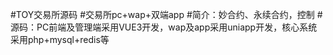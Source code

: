 
#TOY交易所源码
#交易所pc+wap+双端app
#简介：妙合约、永续合约，控制
#源码：PC前端及管理端采用VUE3开发，wap及app采用uniapp开发，核心系统采用php+mysql+redis等